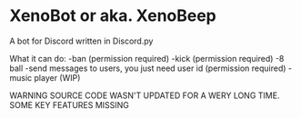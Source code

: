# XenoBot or aka. XenoBeep
A bot for Discord written in Discord.py

What it can do:
-ban (permission required)
-kick (permission required)
-8 ball
-send messages to users, you just need user id (permission required)
-music player (WIP)



WARNING
SOURCE CODE WASN'T UPDATED FOR A WERY LONG TIME. SOME KEY FEATURES MISSING



